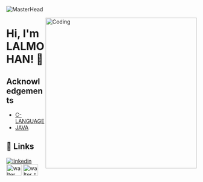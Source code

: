 

![MasterHead](https://www.goodcore.co.uk/blog/wp-content/webp-express/webp-images/uploads/2019/08/coding-vs-programming-2.jpg.webp)

<img align="right" alt="Coding" width="400" src="https://c.tenor.com/2uyENRmiUt0AAAAC/coding.gif">


<!--
**Lalmohan00/Lalmohan00** is a ✨ _special_ ✨ repository because its `README.md` (this file) appears on your GitHub profile.

Here are some ideas to get you started:

- 🔭 I’m currently working on ...
- 🌱 I’m currently learning ...
- 👯 I’m looking to collaborate on ...
- 🤔 I’m looking for help with ...
- 💬 Ask me about ...
- 📫 How to reach me: ...
- 😄 Pronouns: ...
- ⚡ Fun fact: ...
-->


# Hi, I'm LALMOHAN! 👋

## Acknowledgements

 - [C-LANGUAGE](https://https://github.com/Lalmohan00/C-LANGUAGE)
 - [JAVA](https://github.com/Lalmohan00/JAVA-)
## 🔗 Links
   [![linkedin](https://img.shields.io/badge/linkedin-0A66C2?style=for-the-badge&logo=linkedin&logoColor=white)]( https://www.linkedin.com/in/lalmohan-pal-505935218/)
  <a href="https://www.facebook.com/lalmohan.pal.50" target="blank"><img align="center" src="https://raw.githubusercontent.com/rahuldkjain/github-profile-readme-generator/master/src/images/icons/Social/facebook.svg" alt="walter tronics" height="30" width="40" /></a>
  <a href="https://www.instagram.com/lalmohan_pal_48/" target="blank"><img align="center" src="https://raw.githubusercontent.com/rahuldkjain/github-profile-readme-generator/master/src/images/icons/Social/instagram.svg" alt="walter_tronics" height="30" width="40" /></a>

      

